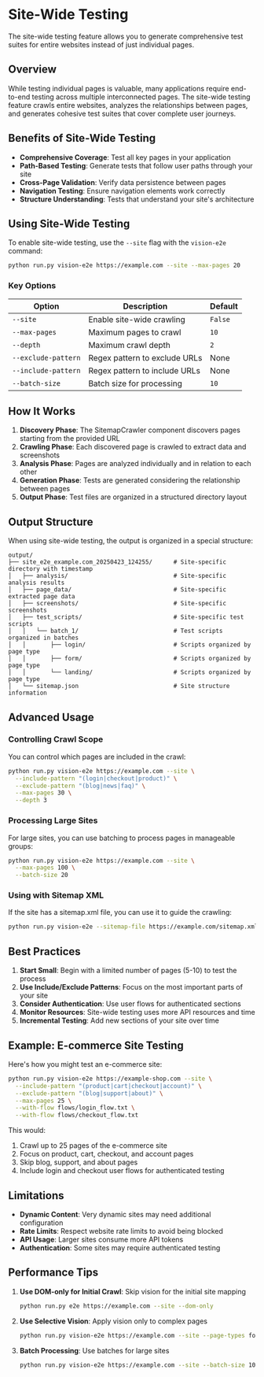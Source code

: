 # Site-Wide Testing

The site-wide testing feature allows you to generate comprehensive test suites for entire websites instead of just individual pages.

## Overview

While testing individual pages is valuable, many applications require end-to-end testing across multiple interconnected pages. The site-wide testing feature crawls entire websites, analyzes the relationships between pages, and generates cohesive test suites that cover complete user journeys.

## Benefits of Site-Wide Testing

- **Comprehensive Coverage**: Test all key pages in your application
- **Path-Based Testing**: Generate tests that follow user paths through your site
- **Cross-Page Validation**: Verify data persistence between pages
- **Navigation Testing**: Ensure navigation elements work correctly
- **Structure Understanding**: Tests that understand your site's architecture

## Using Site-Wide Testing

To enable site-wide testing, use the `--site` flag with the `vision-e2e` command:

```bash
python run.py vision-e2e https://example.com --site --max-pages 20
```

### Key Options

| Option              | Description                   | Default |
| ------------------- | ----------------------------- | ------- |
| `--site`            | Enable site-wide crawling     | `False` |
| `--max-pages`       | Maximum pages to crawl        | `10`    |
| `--depth`           | Maximum crawl depth           | `2`     |
| `--exclude-pattern` | Regex pattern to exclude URLs | None    |
| `--include-pattern` | Regex pattern to include URLs | None    |
| `--batch-size`      | Batch size for processing     | `10`    |

## How It Works

1. **Discovery Phase**: The SitemapCrawler component discovers pages starting from the provided URL
2. **Crawling Phase**: Each discovered page is crawled to extract data and screenshots
3. **Analysis Phase**: Pages are analyzed individually and in relation to each other
4. **Generation Phase**: Tests are generated considering the relationship between pages
5. **Output Phase**: Test files are organized in a structured directory layout

## Output Structure

When using site-wide testing, the output is organized in a special structure:

```
output/
├── site_e2e_example.com_20250423_124255/      # Site-specific directory with timestamp
│   ├── analysis/                              # Site-specific analysis results
│   ├── page_data/                             # Site-specific extracted page data
│   ├── screenshots/                           # Site-specific screenshots
│   ├── test_scripts/                          # Site-specific test scripts
│   │   └── batch_1/                           # Test scripts organized in batches
│   │       ├── login/                         # Scripts organized by page type
│   │       ├── form/                          # Scripts organized by page type
│   │       └── landing/                       # Scripts organized by page type
│   └── sitemap.json                           # Site structure information
```

## Advanced Usage

### Controlling Crawl Scope

You can control which pages are included in the crawl:

```bash
python run.py vision-e2e https://example.com --site \
  --include-pattern "(login|checkout|product)" \
  --exclude-pattern "(blog|news|faq)" \
  --max-pages 30 \
  --depth 3
```

### Processing Large Sites

For large sites, you can use batching to process pages in manageable groups:

```bash
python run.py vision-e2e https://example.com --site \
  --max-pages 100 \
  --batch-size 20
```

### Using with Sitemap XML

If the site has a sitemap.xml file, you can use it to guide the crawling:

```bash
python run.py vision-e2e --sitemap-file https://example.com/sitemap.xml --site
```

## Best Practices

1. **Start Small**: Begin with a limited number of pages (5-10) to test the process
2. **Use Include/Exclude Patterns**: Focus on the most important parts of your site
3. **Consider Authentication**: Use user flows for authenticated sections
4. **Monitor Resources**: Site-wide testing uses more API resources and time
5. **Incremental Testing**: Add new sections of your site over time

## Example: E-commerce Site Testing

Here's how you might test an e-commerce site:

```bash
python run.py vision-e2e https://example-shop.com --site \
  --include-pattern "(product|cart|checkout|account)" \
  --exclude-pattern "(blog|support|about)" \
  --max-pages 25 \
  --with-flow flows/login_flow.txt \
  --with-flow flows/checkout_flow.txt
```

This would:

1. Crawl up to 25 pages of the e-commerce site
2. Focus on product, cart, checkout, and account pages
3. Skip blog, support, and about pages
4. Include login and checkout user flows for authenticated testing

## Limitations

- **Dynamic Content**: Very dynamic sites may need additional configuration
- **Rate Limits**: Respect website rate limits to avoid being blocked
- **API Usage**: Larger sites consume more API tokens
- **Authentication**: Some sites may require authenticated testing

## Performance Tips

1. **Use DOM-only for Initial Crawl**: Skip vision for the initial site mapping

   ```bash
   python run.py e2e https://example.com --site --dom-only
   ```

2. **Use Selective Vision**: Apply vision only to complex pages

   ```bash
   python run.py vision-e2e https://example.com --site --page-types form,checkout
   ```

3. **Batch Processing**: Use batches for large sites
   ```bash
   python run.py vision-e2e https://example.com --site --batch-size 10
   ```
